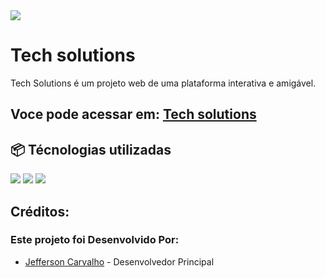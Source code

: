 <img src="https://i.imgur.com/U067Uq2.png"/>

# Tech solutions

 Tech Solutions é um projeto web de uma plataforma interativa e amigável.

 ## Voce pode acessar em: [Tech solutions](https://tech-solutions-nine.vercel.app/)

 ## 📦 Técnologias utilizadas
 
 <img src="https://img.shields.io/badge/html5-%23E34F26.svg?style=for-the-badge&logo=html5&logoColor=white" />
 <img src="https://img.shields.io/badge/css3-%231572B6.svg?style=for-the-badge&logo=css3&logoColor=white" />
 <img src="https://img.shields.io/badge/javascript-%23323330.svg?style=for-the-badge&logo=javascript&logoColor=%23F7DF1E" />

 ## Créditos:

  ### Este projeto foi Desenvolvido Por:
  - [Jefferson Carvalho](https://www.linkedin.com/in/jefferson-carvalho-dev/) - Desenvolvedor Principal
